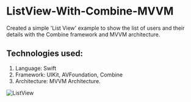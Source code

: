 # ListView-With-Combine-MVVM
Created a simple 'List View' example to show the list of users and their details with the Combine framework and MVVM architecture.

## Technologies used:
  1. Language: Swift
  2. Framework: UIKit, AVFoundation, Combine
  3. Architecture: MVVM Architecture.



![ListView](https://github.com/InderJagdeo/ListView-With-Combine-MVVM/assets/29178012/c80856df-cfb4-46cc-951d-132d72017f75)

